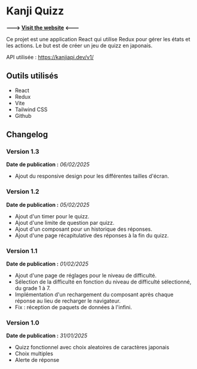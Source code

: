 # Kanji Quizz

**---> [Visit the website](https://gautier-rayeroux.fr/projets/kanji_quizz/) <---**

Ce projet est une application React qui utilise Redux pour gérer les états et les actions.
Le but est de créer un jeu de quizz en japonais.

API utilisée : https://kanjiapi.dev/v1/

## Outils utilisés

- React
- Redux
- Vite
- Tailwind CSS
- Github

## Changelog

### Version 1.3

**Date de publication :** _06/02/2025_

- Ajout du responsive design pour les différentes tailles d'écran.

### Version 1.2

**Date de publication :** _05/02/2025_

- Ajout d'un timer pour le quizz.
- Ajout d'une limite de question par quizz.
- Ajout d'un composant pour un historique des réponses.
- Ajout d'une page récapitulative des réponses à la fin du quizz.

### Version 1.1

**Date de publication :** _01/02/2025_

- Ajout d'une page de réglages pour le niveau de difficulté.
- Sélection de la difficulté en fonction du niveau de difficulté sélectionné, du grade 1 à 7.
- Implémentation d'un rechargement du composant après chaque réponse au lieu de recharger le navigateur.
- Fix : réception de paquets de données à l'infini.

### Version 1.0

**Date de publication :** _31/01/2025_

- Quizz fonctionnel avec choix aleatoires de caractères japonais
- Choix multiples
- Alerte de réponse
